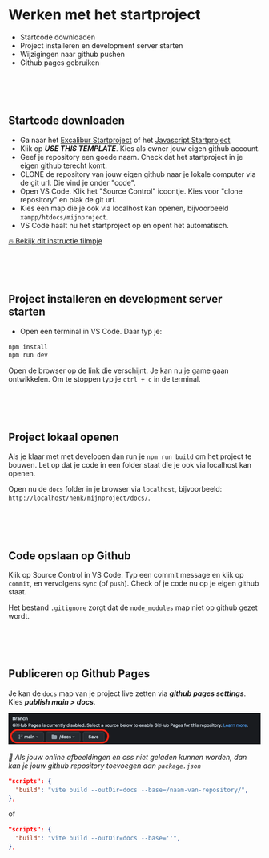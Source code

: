 # Werken met het startproject

- Startcode downloaden
- Project installeren en development server starten
- Wijzigingen naar github pushen
- Github pages gebruiken

<br>
<br>
<br>

## Startcode downloaden

- Ga naar het [Excalibur Startproject](https://github.com/HR-CMGT/prg4-startproject-2023) of het [Javascript Startproject](https://github.com/HR-CMGT/prg4-javascript-2023)
- Klik op ***USE THIS TEMPLATE***. Kies als owner jouw eigen github account. 
- Geef je repository een goede naam. Check dat het startproject in je eigen github terecht komt.
- CLONE de repository van jouw eigen github naar je lokale computer via de git url. Die vind je onder "code".
- Open VS Code. Klik het "Source Control" icoontje. Kies voor "clone repository" en plak de git url.
- Kies een map die je ook via localhost kan openen, bijvoorbeeld `xampp/htdocs/mijnproject`.
- VS Code haalt nu het startproject op en opent het automatisch.

[🔥 Bekijk dit instructie filmpje](https://youtu.be/UIVpe4L5_P4)

<br>
<br>
<br>

## Project installeren en development server starten

- Open een terminal in VS Code. Daar typ je:

```bash
npm install
npm run dev
```

Open de browser op de link die verschijnt. Je kan nu je game gaan ontwikkelen. Om te stoppen typ je `ctrl + c` in de terminal.

<br>
<br>
<br>

## Project lokaal openen

Als je klaar met met developen dan run je `npm run build` om het project te bouwen. Let op dat je code in een folder staat die je ook via localhost kan openen.

Open nu de `docs` folder in je browser via `localhost`, bijvoorbeeld: `http://localhost/henk/mijnproject/docs/`.

<br>
<br>
<br>

## Code opslaan op Github

Klik op Source Control in VS Code. Typ een commit message en klik op `commit`, en vervolgens `sync` (of `push`). Check of je code  nu op je eigen github staat.

Het bestand `.gitignore` zorgt dat de `node_modules` map niet op github gezet wordt.

<br>
<br>
<br>

## Publiceren op Github Pages

Je kan de `docs` map van je project live zetten via ***github pages settings***. Kies ***publish main > docs***. 

![pages](./images/page.png)

*🚨 Als jouw online afbeeldingen en css niet geladen kunnen worden, dan kan je jouw github repository toevoegen aan `package.json`*

```json
"scripts": {
  "build": "vite build --outDir=docs --base=/naam-van-repository/",
},
```
of
```json
"scripts": {
  "build": "vite build --outDir=docs --base=''",
},
```

